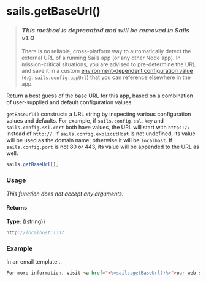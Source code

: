 # sails.getBaseUrl()

> ### _**This method is deprecated and will be removed in Sails v1.0**_
> There is no reliable, cross-platform way to automatically detect the external URL of a running Sails app (or any other Node app). In mission-critical situations, you are advised to pre-determine the URL and save it in a custom [environment-dependent configuration value](http://sailsjs.org/documentation/concepts/configuration#?environmentspecific-files-config-env) (e.g. `sails.config.appUrl`) that you can reference elsewhere in the app.

Return a best guess of the base URL for this app, based on a combination of user-supplied and default configuration values.

`getBaseUrl()` constructs a URL string by inspecting various configuration values and defaults.  For example, if `sails.config.ssl.key` and `sails.config.ssl.cert` both have values, the URL will start with `https://` instead of `http://`.  If `sails.config.explicitHost` is not undefined, its value will be used as the domain name; otherwise it will be `localhost`.  If `sails.config.port` is not 80 or 443, its value will be appended to the URL as well.



```javascript
sails.getBaseUrl();
```


### Usage

_This function does not accept any arguments._


#### Returns

**Type:** ((string))

```javascript
http://localhost:1337
```



### Example

In an email template...
```html
For more information, visit <a href="<%=sails.getBaseUrl()%>">our web site</a>.
```

<docmeta name="displayName" value="sails.getBaseUrl()">
